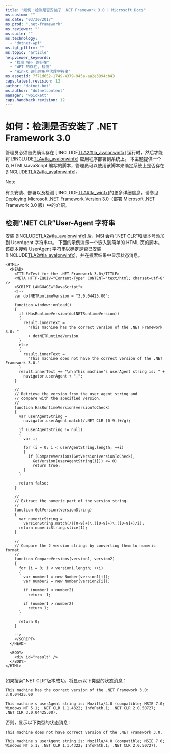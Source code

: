 ```yaml
---
title: "如何：检测是否安装了 .NET Framework 3.0 | Microsoft Docs"
ms.custom: ""
ms.date: "03/30/2017"
ms.prod: ".net-framework"
ms.reviewer: ""
ms.suite: ""
ms.technology: 
  - "dotnet-wpf"
ms.tgt_pltfrm: ""
ms.topic: "article"
helpviewer_keywords: 
  - "检测 WPF 的存在"
  - "WPT 的存在, 检测"
  - "WinFX 运行时用户代理字符串"
ms.assetid: 7f71d652-1749-4379-945a-aa2e3994cb43
caps.latest.revision: 12
author: "dotnet-bot"
ms.author: "dotnetcontent"
manager: "wpickett"
caps.handback.revision: 12
---
```

# 如何：检测是否安装了 .NET Framework 3.0
管理员必须首先确认存在 [!INCLUDE[TLA2#tla_avalonwinfx](../../../../includes/tla2sharptla-avalonwinfx-md.md)] 运行时，然后才能将 [!INCLUDE[TLA#tla_avalonwinfx](../../../../includes/tlasharptla-avalonwinfx-md.md)] 应用程序部署到系统上。  本主题提供一个以 HTML\/JavaScript 编写的脚本，管理员可以使用该脚本来确定系统上是否存在 [!INCLUDE[TLA2#tla_avalonwinfx](../../../../includes/tla2sharptla-avalonwinfx-md.md)]。  
  
> [!NOTE]
>  有关安装、部署以及检测 [!INCLUDE[TLA#tla_winfx](../../../../includes/tlasharptla-winfx-md.md)]的更多详细信息，请参见 [Deploying Microsoft .NET Framework Version 3.0](http://go.microsoft.com/fwlink/?LinkId=96739)（部署 Microsoft .NET Framework 3.0 版）中的介绍。  
  
<a name="content_expiration"></a>   
## 检测“.NET CLR”User\-Agent 字符串  
 安装 [!INCLUDE[TLA2#tla_avalonwinfx](../../../../includes/tla2sharptla-avalonwinfx-md.md)] 后，MSI 会将“.NET CLR”和版本号添加到 UserAgent 字符串中。  下面的示例演示一个嵌入到简单的 HTML 页的脚本。  该脚本搜索 UserAgent 字符串以确定是否已安装 [!INCLUDE[TLA2#tla_avalonwinfx](../../../../includes/tla2sharptla-avalonwinfx-md.md)]，并在搜索结果中显示状态消息。  
  
```  
<HTML>  
  <HEAD>  
    <TITLE>Test for the .NET Framework 3.0</TITLE>  
    <META HTTP-EQUIV="Content-Type" CONTENT="text/html; charset=utf-8" />  
    <SCRIPT LANGUAGE="JavaScript">  
    <!--  
    var dotNETRuntimeVersion = "3.0.04425.00";  
  
    function window::onload()  
    {  
      if (HasRuntimeVersion(dotNETRuntimeVersion))  
      {  
        result.innerText =   
          "This machine has the correct version of the .NET Framework 3.0: "   
          + dotNETRuntimeVersion  
      }   
      else  
      {  
        result.innerText =   
          "This machine does not have the correct version of the .NET Framework 3.0."  
      }  
      result.innerText += "\n\nThis machine's userAgent string is: " +   
        navigator.userAgent + ".";  
    }  
  
    //  
    // Retrieve the version from the user agent string and   
    // compare with the specified version.  
    //  
    function HasRuntimeVersion(versionToCheck)  
    {  
      var userAgentString =   
        navigator.userAgent.match(/.NET CLR [0-9.]+/g);  
  
      if (userAgentString != null)  
      {  
        var i;  
  
        for (i = 0; i < userAgentString.length; ++i)  
        {  
          if (CompareVersions(GetVersion(versionToCheck),   
            GetVersion(userAgentString[i])) <= 0)  
            return true;  
        }  
      }  
  
      return false;  
    }  
  
    //  
    // Extract the numeric part of the version string.  
    //  
    function GetVersion(versionString)  
    {  
      var numericString =   
        versionString.match(/([0-9]+)\.([0-9]+)\.([0-9]+)/i);  
      return numericString.slice(1);  
    }  
  
    //  
    // Compare the 2 version strings by converting them to numeric format.  
    //  
    function CompareVersions(version1, version2)  
    {  
      for (i = 0; i < version1.length; ++i)  
      {  
        var number1 = new Number(version1[i]);  
        var number2 = new Number(version2[i]);  
  
        if (number1 < number2)  
          return -1;  
  
        if (number1 > number2)  
          return 1;  
      }  
  
      return 0;  
    }  
  
    -->  
    </SCRIPT>  
  </HEAD>  
  
  <BODY>  
    <div id="result" />  
  </BODY>  
</HTML>  
  
```  
  
 如果搜索“.NET CLR”版本成功，将显示以下类型的状态消息：  
  
 `This machine has the correct version of the .NET Framework 3.0: 3.0.04425.00`  
  
 `This machine's userAgent string is: Mozilla/4.0 (compatible; MSIE 7.0; Windows NT 5.1; .NET CLR 1.1.4322; InfoPath.1; .NET CLR 2.0.50727; .NET CLR 3.0.04425.00).`  
  
 否则，显示以下类型的状态消息：  
  
 `This machine does not have correct version of the .NET Framework 3.0.`  
  
 `This machine's userAgent string is: Mozilla/4.0 (compatible; MSIE 7.0; Windows NT 5.1; .NET CLR 1.1.4322; InfoPath.1; .NET CLR 2.0.50727).`